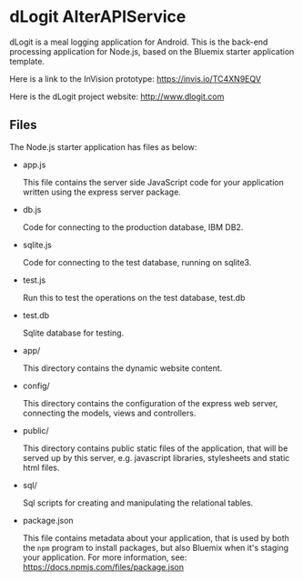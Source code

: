 # dLogit AlterAPIService

dLogit is a meal logging application for Android.  This is the back-end
processing application for Node.js, based on the Bluemix starter application
template.

Here is a link to the InVision prototype:  https://invis.io/TC4XN9EQV

Here is the dLogit project website: http://www.dlogit.com

## Files

The Node.js starter application has files as below:

* app.js

	This file contains the server side JavaScript code for your application
	written using the express server package.
	
* db.js

	Code for connecting to the production database, IBM DB2.
	
* sqlite.js

	Code for connecting to the test database, running on sqlite3.
	
* test.js

	Run this to test the operations on the test database, test.db
	
* test.db

	Sqlite database for testing.

* app/

	This directory contains the dynamic website content.

* config/

	This directory contains the configuration of the express web server,
	connecting the models, views and controllers.

* public/

	This directory contains public static files of the application, that will be
	served up by this server, e.g. javascript libraries, stylesheets and static 
	html files.
	
* sql/

	Sql scripts for creating and manipulating the relational tables.

* package.json

	This file contains metadata about your application, that is used by both
	the `npm` program to install packages, but also Bluemix when it's
	staging your application.  For more information, see:
	<https://docs.npmjs.com/files/package.json>
